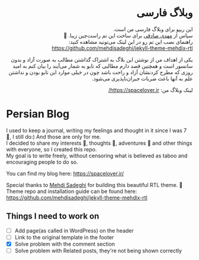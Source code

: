<div dir="rtl" lang="fa">

# وبلاگ فارسی


این ریپو برای وبلاگ فارسی من است.<br/>
 سپاس از [مهدی صادقی](https://mehdix.ir/)  برای ساخت این تم راست‌چین زیبا. :pray: <br/>
راهنمای نصب این تم رو در این لینک می‌تونید مشاهده کنید: https://github.com/mehdisadeghi/jekyll-theme-mehdix-rtl

یکی از اهداف من از نوشتن این بلاگ به اشتراک گذاشتن مطالب به صورت آزاد و بدون سانسور است و همچنین قصد دارم مطالبی که تابو به شمار می‌آیند را بیان کنم به امید روزی که مطرح کردنشان آزاد و راحت باشد چون در خیلی موارد این تابو بودن و نداشتن علم به آنها باعث ضربات جبران‌ناپذیری می‌شود.
 
لینک وبلاگ من:‌ https://spacelover.ir/  


</div>

# Persian Blog



I used to keep a journal, writing my feelings and thought in it since I was 7 :girl:, I still do:) And those are only for me.<br/>
I decided to share my interests :milky_way:, thoughts :sparkler:, adventures :tada: and other things with everyone, so I created this repo.<br/>
My goal is to write freely, without censoring what is believed as taboo and encouraging people to do so.

You can find my blog here: https://spacelover.ir/

Special thanks to [Mehdi Sadeghi](https://github.com/mehdisadeghi) for building this beautiful RTL theme. :pray: <br/>
Theme repo and installation guide can be found here: https://github.com/mehdisadeghi/jekyll-theme-mehdix-rtl

## Things I need to work on
- [ ] Add page(as called in WordPress) on the header
- [ ] Link to the original template in the footer
- [x] Solve problem with the comment section
- [ ] Solve problem with Related posts, they're not being shown correctly
